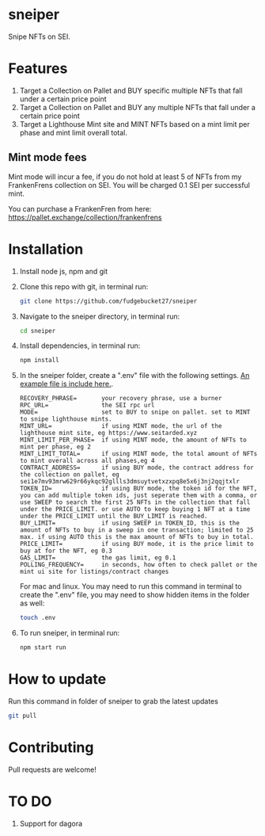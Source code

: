 # sneiper
Snipe NFTs on SEI.

# Features
1. Target a Collection on Pallet and BUY specific multiple NFTs that fall under a certain price point
2. Target a Collection on Pallet and BUY any multiple NFTs that fall under a certain price point
3. Target a Lighthouse Mint site and MINT NFTs based on a mint limit per phase and mint limit overall total.

## Mint mode fees
Mint mode will incur a fee, if you do not hold at least 5 of NFTs from my FrankenFrens collection on SEI. You will be charged 0.1 SEI per successful mint. 

You can purchase a FrankenFren from here: https://pallet.exchange/collection/frankenfrens

# Installation
1. Install node js, npm and git
2. Clone this repo with git, in terminal run:
   ```bash
   git clone https://github.com/fudgebucket27/sneiper
   ```
3. Navigate to the sneiper directory, in terminal run:
   ```bash
   cd sneiper
   ```
4. Install dependencies, in terminal run:
   ```bash
   npm install
   ```
5. In the sneiper folder, create a ".env" file with the following settings. [An example file is include here.](https://github.com/fudgebucket27/sneiper/blob/main/.env.example). 
   ```text
   RECOVERY_PHRASE=       your recovery phrase, use a burner
   RPC_URL=               the SEI rpc url
   MODE=                  set to BUY to snipe on pallet. set to MINT to snipe lighthouse mints.
   MINT_URL=              if using MINT mode, the url of the lighthouse mint site, eg https://www.seitarded.xyz 
   MINT_LIMIT_PER_PHASE=  if using MINT mode, the amount of NFTs to mint per phase, eg 2
   MINT_LIMIT_TOTAL=      if using MINT mode, the total amount of NFTs to mint overall across all phases,eg 4 
   CONTRACT_ADDRESS=      if using BUY mode, the contract address for the collection on pallet, eg sei1e7mv93mrw629r66ykqc92gllls3dmsuytvetxzxpq8e5x6j3nj2qqjtxlr
   TOKEN_ID=              if using BUY mode, the token id for the NFT, you can add multiple token ids, just seperate them with a comma, or use SWEEP to search the first 25 NFTs in the collection that fall under the PRICE_LIMIT. or use AUTO to keep buying 1 NFT at a time under the PRICE_LIMIT until the BUY_LIMIT is reached. 
   BUY_LIMIT=             if using SWEEP in TOKEN_ID, this is the amount of NFTs to buy in a sweep in one transaction; limited to 25 max. if using AUTO this is the max amount of NFTs to buy in total.
   PRICE_LIMIT=           if using BUY mode, it is the price limit to buy at for the NFT, eg 0.3
   GAS_LIMIT=             the gas limit, eg 0.1
   POLLING_FREQUENCY=     in seconds, how often to check pallet or the mint ui site for listings/contract changes
   ```

   For mac and linux. You may need to run this command in terminal to create the ".env" file, you may need to show hidden items in the folder as well:
   ```bash
   touch .env
   ```

   
7. To run sneiper, in terminal run:
   ```bash
   npm start run
   ```

# How to update
Run this command in folder of sneiper to grab the latest updates

```bash
git pull
```
   
# Contributing
Pull requests are welcome! 

# TO DO
1. Support for dagora
